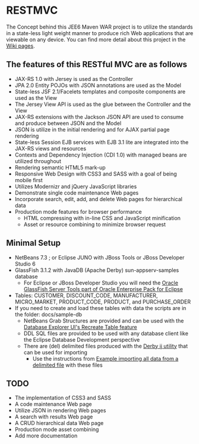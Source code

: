 RESTMVC
=======

The Concept behind this JEE6 Maven WAR project is to utilize the standards in a state-less light weight manner to produce rich Web applications that are viewable on any device. You can find more detail about this project in the [Wiki pages](https://github.com/ericrglass/RESTMVC/wiki).

The features of this RESTful MVC are as follows
-----------------------------------------------

* JAX-RS 1.0 with Jersey is used as the Controller
* JPA 2.0 Entity POJOs with JSON annotations are used as the Model
* State-less JSF 2.1/Facelets templates and composite components are used as the View
* The Jersey View API is used as the glue between the Controller and the View
* JAX-RS extensions with the Jackson JSON API are used to consume and produce between JSON and the Model
* JSON is utilize in the initial rendering and for AJAX partial page rendering
* State-less Session EJB services with EJB 3.1 lite are integrated into the JAX-RS views and resources
* Contexts and Dependency Injection (CDI 1.0) with managed beans are utilized throughout
* Rendering semantic HTML5 mark-up
* Responsive Web Design with CSS3 and SASS with a goal of being mobile first
* Utilizes Modernizr and jQuery JavaScript libraries
* Demonstrate single code maintenance Web pages
* Incorporate search, edit, add, and delete Web pages for hierarchical data
* Production mode features for browser performance
    * HTML compressing with in-line CSS and JavaScript minification
    * Asset or resource combining to minimize browser request

Minimal Setup
-------------

* NetBeans 7.3 ; or Eclipse JUNO with JBoss Tools or JBoss Developer Studio 6
* GlassFish 3.1.2 with JavaDB (Apache Derby) sun-appserv-samples database
    * For Eclipse or JBoss Developer Studio you will need the [Oracle GlassFish Server Tools part of Oracle Enterprise Pack for Eclipse](http://www.oracle.com/technetwork/developer-tools/eclipse/downloads/index.html)
* Tables: CUSTOMER, DISCOUNT_CODE, MANUFACTURER, MICRO_MARKET, PRODUCT_CODE, PRODUCT, and PURCHASE_ORDER
* If you need to create and load these tables with data the scripts are in the folder: docs/sample-db
    * NetBeans Grab Structures are provided and can be used with the [Database Explorer UI's Recreate Table feature](https://db.netbeans.org/uispecs/DBModuleUISpec.html#2.4.2.2)
    * DDL SQL files are provided to be used with any database client like the Eclipse Database Development perspective
    * There are (del) delimited files produced with the [Derby ij utility](http://db.apache.org/derby/papers/DerbyTut/ij_intro.html) that can be used for importing
        * Use the instructions from [Example importing all data from a delimited file](http://db.apache.org/derby/docs/10.4/tools/rtoolsimport91458.html) with these files

TODO
----

* The implementation of CSS3 and SASS
* A code maintenance Web page
* Utilize JSON in rendering Web pages
* A search with results Web page
* A CRUD hierarchical data Web page
* Production mode asset combining
* Add more documentation
